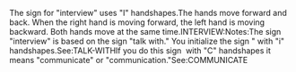 The sign for "interview" uses 
	"I" handshapes.The hands 
move forward and back. When the right hand is moving forward, the left hand is 
moving backward. Both hands move at the same time.INTERVIEW:Notes:The sign "interview" is based on the 
sign "talk with."
  You initialize the sign " with "i" handshapes.See:TALK-WITHIf you do this sign  with "C" handshapes it 
  means "communicate" or "communication."See:COMMUNICATE